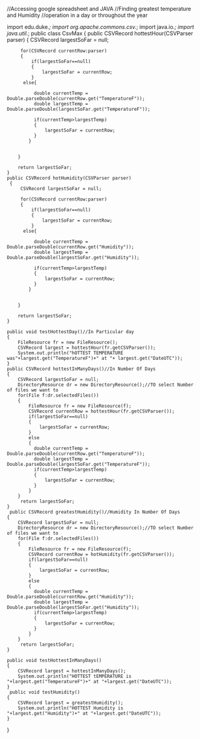 //Accessing google spreadsheet and JAVA
//Finding greatest temperature and Humidity
//operation in a day or throughout the year




import edu.duke.*;
import org.apache.commons.csv.*;
import java.io.*;
import java.util.*;
public class CsvMax
{
     public CSVRecord hottestHour(CSVParser parser)
     { 
         CSVRecord largestSoFar = null;
       
         for(CSVRecord currentRow:parser)
         {   
             if(largestSoFar==null)
             {
                 largestSoFar = currentRow;
             }
          else{
             
              double currentTemp = Double.parseDouble(currentRow.get("TemperatureF"));
              double largestTemp = Double.parseDouble(largestSoFar.get("TemperatureF"));
             
              if(currentTemp>largestTemp)
              {
                  largestSoFar = currentRow;
              }
            }
          
         
        }
     
        return largestSoFar;
    }
    public CSVRecord hotHumidity(CSVParser parser)
     { 
         CSVRecord largestSoFar = null;
       
         for(CSVRecord currentRow:parser)
         {   
             if(largestSoFar==null)
             {
                 largestSoFar = currentRow;
             }
          else{
             
              double currentTemp = Double.parseDouble(currentRow.get("Humidity"));
              double largestTemp = Double.parseDouble(largestSoFar.get("Humidity"));
             
              if(currentTemp>largestTemp)
              {
                  largestSoFar = currentRow;
              }
            }
          
         
        }
     
        return largestSoFar;
    }
   
    public void testHottestDay()//In Particular day
    {
        FileResource fr = new FileResource();
        CSVRecord largest = hottestHour(fr.getCSVParser());
        System.out.println("hOTTEST TEMPERATURE was"+largest.get("TemperatureF")+" at "+ largest.get("DateUTC"));
    }
    public CSVRecord hottestInManyDays()//In Number Of Days
    {
        CSVRecord largestSoFar = null;
        DirectoryResource dr = new DirectoryResource();//TO select Number of files we want to
        for(File f:dr.selectedFiles())
        {    
            FileResource fr = new FileResource(f);
            CSVRecord currentRow = hottestHour(fr.getCSVParser());
            if(largestSoFar==null)
            {
                largestSoFar = currentRow;
            }
            else
            { 
              double currentTemp = Double.parseDouble(currentRow.get("TemperatureF"));
              double largestTemp = Double.parseDouble(largestSoFar.get("TemperatureF"));
              if(currentTemp>largestTemp)
              {
                  largestSoFar = currentRow;
              }
            }
        }
         return largestSoFar;
    } 
     public CSVRecord greatestHumidity()//Humidity In Number Of Days
    {
        CSVRecord largestSoFar = null;
        DirectoryResource dr = new DirectoryResource();//TO select Number of files we want to
        for(File f:dr.selectedFiles())
        {    
            FileResource fr = new FileResource(f);
            CSVRecord currentRow = hotHumidity(fr.getCSVParser());
            if(largestSoFar==null)
            {
                largestSoFar = currentRow;
            }
            else
            { 
              double currentTemp = Double.parseDouble(currentRow.get("Humidity"));
              double largestTemp = Double.parseDouble(largestSoFar.get("Humidity"));
              if(currentTemp>largestTemp)
              {
                  largestSoFar = currentRow;
              }
            }
        }
         return largestSoFar;
    } 
    
    public void testHottestInManyDays()
    {
        CSVRecord largest = hottestInManyDays();
        System.out.println("HOTTEST tEMPERATURE is "+largest.get("TemperatureF")+" at "+largest.get("DateUTC"));
    }
     public void testHumidity()
    {
        CSVRecord largest = greatestHumidity();
        System.out.println("HOTTEST Humidity is "+largest.get("Humidity")+" at "+largest.get("DateUTC"));
    }
   
  }

                
